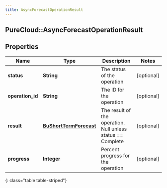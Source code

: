 ```yaml
---
title: AsyncForecastOperationResult
---
```

## PureCloud::AsyncForecastOperationResult

## Properties

|Name | Type | Description | Notes|
|------------ | ------------- | ------------- | -------------|
| **status** | **String** | The status of the operation | [optional] |
| **operation_id** | **String** | The ID for the operation | [optional] |
| **result** | [**BuShortTermForecast**](BuShortTermForecast.html) | The result of the operation.  Null unless status == Complete | [optional] |
| **progress** | **Integer** | Percent progress for the operation | [optional] |
{: class="table table-striped"}


